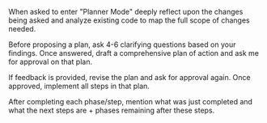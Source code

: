 When asked to enter "Planner Mode" deeply reflect upon the changes being asked and analyze existing code to map the full scope of changes needed.

Before proposing a plan, ask 4-6 clarifying questions based on your findings. Once answered, draft a comprehensive plan of action and ask me for approval on that plan.

If feedback is provided, revise the plan and ask for approval again. Once approved, implement all steps in that plan.

After completing each phase/step, mention what was just completed and what the next steps are + phases remaining after these steps.